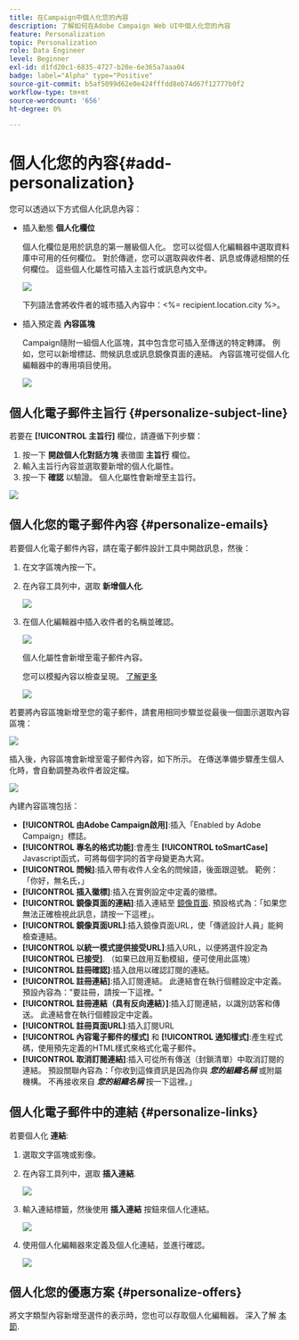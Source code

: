```yaml
---
title: 在Campaign中個人化您的內容
description: 了解如何在Adobe Campaign Web UI中個人化您的內容
feature: Personalization
topic: Personalization
role: Data Engineer
level: Beginner
exl-id: d1fd20c1-6835-4727-b20e-6e365a7aaa04
badge: label="Alpha" type="Positive"
source-git-commit: b5af5099d62e0e424fffdd8eb74d67f12777b0f2
workflow-type: tm+mt
source-wordcount: '656'
ht-degree: 0%

---
```



# 個人化您的內容{#add-personalization}

您可以透過以下方式個人化訊息內容：

* 插入動態 **個人化欄位**

   個人化欄位是用於訊息的第一層級個人化。 您可以從個人化編輯器中選取資料庫中可用的任何欄位。 對於傳遞，您可以選取與收件者、訊息或傳遞相關的任何欄位。 這些個人化屬性可插入主旨行或訊息內文中。

   ![](assets/perso-subject-line.png)

   下列語法會將收件者的城市插入內容中：&lt;%= recipient.location.city %>。

* 插入預定義 **內容區塊**

   Campaign隨附一組個人化區塊，其中包含您可插入至傳送的特定轉譯。 例如，您可以新增標誌、問候訊息或訊息鏡像頁面的連結。 內容區塊可從個人化編輯器中的專用項目使用。

   ![](assets/perso-content-blocks.png)
<!--
* Create **conditional content**

    Configure conditional content to add dynamic personalization based on the recipient’s profile for example. Text blocks and/or images are inserted when a particular condition is true.
-->

## 個人化電子郵件主旨行 {#personalize-subject-line}

若要在 **[!UICONTROL 主旨行]** 欄位，請遵循下列步驟：

1. 按一下 **開啟個人化對話方塊** 表徵圖 **主旨行** 欄位。
1. 輸入主旨行內容並選取要新增的個人化屬性。
1. 按一下 **確認** 以驗證。 個人化屬性會新增至主旨行。

![](assets/perso-subject.png)

## 個人化您的電子郵件內容 {#personalize-emails}

若要個人化電子郵件內容，請在電子郵件設計工具中開啟訊息，然後：

1. 在文字區塊內按一下。
1. 在內容工具列中，選取 **新增個人化**.

   ![](assets/perso-add-to-content.png)

1. 在個人化編輯器中插入收件者的名稱並確認。

   ![](assets/perso-add-name.png)

   個人化屬性會新增至電子郵件內容。

   您可以模擬內容以檢查呈現。 [了解更多](../preview-test/preview-content.md)

   ![](assets/perso-rendering.png)

若要將內容區塊新增至您的電子郵件，請套用相同步驟並從最後一個圖示選取內容區塊：

![](assets/perso-insert-block.png)

插入後，內容區塊會新增至電子郵件內容，如下所示。 在傳送準備步驟產生個人化時，會自動調整為收件者設定檔。

![](assets/perso-content-block-in-email.png)


內建內容區塊包括：

* **[!UICONTROL 由Adobe Campaign啟用]**:插入「Enabled by Adobe Campaign」標誌。
* **[!UICONTROL 專名的格式功能]**:會產生 **[!UICONTROL toSmartCase]** Javascript函式，可將每個字詞的首字母變更為大寫。
* **[!UICONTROL 問候]**:插入帶有收件人全名的問候語，後面跟逗號。 範例：「你好，無名氏，」
* **[!UICONTROL 插入徽標]**:插入在實例設定中定義的徽標。
* **[!UICONTROL 鏡像頁面的連結]**:插入連結至 [鏡像頁面](../content/mirror-page.md). 預設格式為：「如果您無法正確檢視此訊息，請按一下這裡」。
* **[!UICONTROL 鏡像頁面URL]**:插入鏡像頁面URL，使「傳遞設計人員」能夠檢查連結。
* **[!UICONTROL 以統一模式提供接受URL]**:插入URL，以便將選件設定為 **[!UICONTROL 已接受]**. （如果已啟用互動模組，便可使用此區塊）
* **[!UICONTROL 註冊確認]**:插入啟用以確認訂閱的連結。
* **[!UICONTROL 註冊連結]**:插入訂閱連結。 此連結會在執行個體設定中定義。 預設內容為：&quot;要註冊，請按一下這裡。&quot;
* **[!UICONTROL 註冊連結（具有反向連結）]**:插入訂閱連結，以識別訪客和傳送。 此連結會在執行個體設定中定義。
* **[!UICONTROL 註冊頁面URL]**:插入訂閱URL
* **[!UICONTROL 內容電子郵件的樣式]** 和 **[!UICONTROL 通知樣式]**:產生程式碼，使用預先定義的HTML樣式來格式化電子郵件。
* **[!UICONTROL 取消訂閱連結]**:插入可從所有傳送（封鎖清單）中取消訂閱的連結。 預設關聯內容為：「你收到這條資訊是因為你與 ***您的組織名稱*** 或附屬機構。 不再接收來自 ***您的組織名稱*** 按一下這裡。」



## 個人化電子郵件中的連結 {#personalize-links}

若要個人化 **連結**:

1. 選取文字區塊或影像。
1. 在內容工具列中，選取 **插入連結**.

   ![](assets/perso-link.png)

1. 輸入連結標籤，然後使用 **插入連結** 按鈕來個人化連結。

   ![](assets/perso-link-insert-icon.png)

1. 使用個人化編輯器來定義及個人化連結，並進行確認。

   ![](assets/perso-link-edit.png)


## 個人化您的優惠方案 {#personalize-offers}

將文字類型內容新增至選件的表示時，您也可以存取個人化編輯器。 深入了解 [本節](../content/offers.md).
